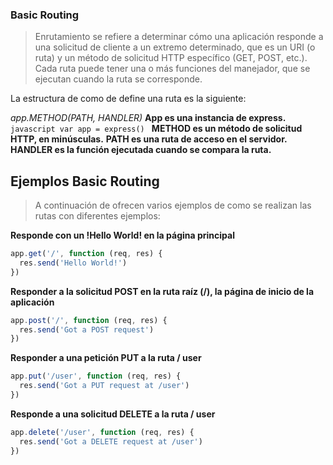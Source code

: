 ### Basic Routing

> Enrutamiento se refiere a determinar cómo una aplicación 
responde a una solicitud de cliente a un extremo determinado,
que es un URI (o ruta) y un método de solicitud HTTP específico (GET, POST, etc.).
Cada ruta puede tener una o más funciones del manejador, que se ejecutan cuando la ruta se corresponde.

La estructura de como de define una ruta es la siguiente:

*app.METHOD(PATH, HANDLER)*
    **App es una instancia de express.**
        ```javascript
        var app = express()
        ```
    **METHOD es un método de solicitud HTTP, en minúsculas.**
    **PATH es una ruta de acceso en el servidor.**
    **HANDLER es la función ejecutada cuando se compara la ruta.**
    
## Ejemplos Basic Routing

> A continuación de ofrecen varios ejemplos de como se realizan las rutas 
con diferentes ejemplos:

**Responde con un !Hello World! en la página principal**
```javascript
app.get('/', function (req, res) {
  res.send('Hello World!')
})
```
**Responder a la solicitud POST en la ruta raíz (/), la página de inicio de la aplicación**
```javascript
app.post('/', function (req, res) {
  res.send('Got a POST request')
})
```

**Responder a una petición PUT a la ruta / user**
```javascript
app.put('/user', function (req, res) {
  res.send('Got a PUT request at /user')
})
```

**Responde a una solicitud DELETE a la ruta / user**
```javascript
app.delete('/user', function (req, res) {
  res.send('Got a DELETE request at /user')
})
```

